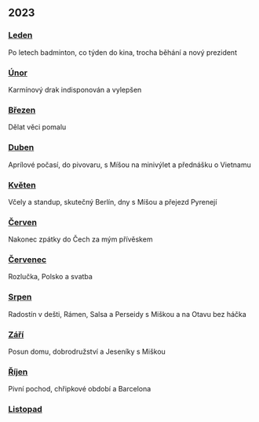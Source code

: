 ## 2023

### [Leden](2023_january.md)

Po letech badminton, co týden do kina, trocha běhání a nový prezident

### [Únor](2023_february.md)

Karmínový drak indisponován a vylepšen

### [Březen](2023_march.md)

Dělat věci pomalu

### [Duben](2023_april.md)

Aprílové počasí, do pivovaru, s Míšou na minivýlet a přednášku o Vietnamu

### [Květen](2023_may.md)

Včely a standup, skutečný Berlín, dny s Míšou a přejezd Pyrenejí

### [Červen](2023_june.md)

Nakonec zpátky do Čech za mým přívěskem

### [Červenec](2023_july.md)

Rozlučka, Polsko a svatba

### [Srpen](2023_august.md)

Radostín v dešti, Rámen, Salsa a Perseidy s Miškou a na Otavu bez háčka

### [Září](2023_september.md)

Posun domu, dobrodružství a Jeseníky s Miškou

### [Říjen](2023_october.md)

Pivní pochod, chřipkové období a Barcelona

### [Listopad](2023_november.md)

<!--

### [Prosinec](2023_december.md)

-->